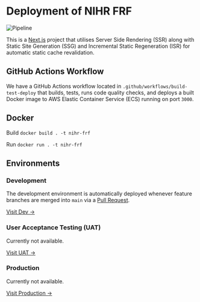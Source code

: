 # Deployment of NIHR FRF

![Pipeline](https://github.com/PA-NIHR-CRN/frf-web/actions/workflows/build-test-deploy.yml/badge.svg)

This is a [Next.js](https://nextjs.org/) project that utilises Server Side Rendering (SSR) along with Static Site Generation (SSG) and Incremental Static Regeneration (ISR) for automatic static cache revalidation.

## GitHub Actions Workflow

We have a GitHub Actions workflow located in `.github/workflows/build-test-deploy` that builds, tests, runs code quality checks, and deploys a built Docker image to AWS Elastic Container Service (ECS) running on port `3000`.

## Docker

Build
`docker build . -t nihr-frf`

Run
`docker run . -t nihr-frf`

## Environments

### Development

The development environment is automatically deployed whenever feature branches are merged into `main` via a [Pull Request](https://github.com/PA-NIHR-CRN/frf-web/pulls).

[Visit Dev →](http://tbc)

### User Acceptance Testing (UAT)

Currently not available.

[Visit UAT →](#)

### Production

Currently not available.

[Visit Production →](#)
